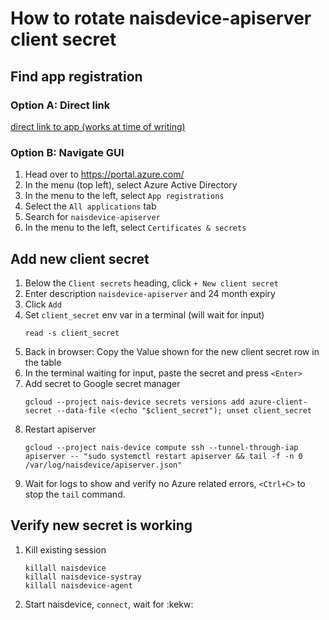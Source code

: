 # How to rotate naisdevice-apiserver client secret

## Find app registration
### Option A: Direct link
[direct link to app (works at time of writing)](https://portal.azure.com/#blade/Microsoft_AAD_RegisteredApps/ApplicationMenuBlade/Credentials/appId/6e45010d-2637-4a40-b91d-d4cbb451fb57/isMSAApp/)

### Option B: Navigate GUI
1. Head over to https://portal.azure.com/
1. In the menu (top left), select Azure Active Directory
1. In the menu to the left, select `App registrations`
1. Select the `All applications` tab
1. Search for `naisdevice-apiserver`
1. In the menu to the left, select `Certificates & secrets`


## Add new client secret
1. Below the `Client secrets` heading, click `+ New client secret`
1. Enter description `naisdevice-apiserver` and 24 month expiry
1. Click `Add`
1. Set `client_secret` env var in a terminal (will wait for input)
   ```
   read -s client_secret
   ```
1. Back in browser: Copy the Value shown for the new client secret row in the table
1. In the terminal waiting for input, paste the secret and press `<Enter>`
1. Add secret to Google secret manager
   ```
   gcloud --project nais-device secrets versions add azure-client-secret --data-file <(echo "$client_secret"); unset client_secret
   ```
1. Restart apiserver
   ```
   gcloud --project nais-device compute ssh --tunnel-through-iap apiserver -- "sudo systemctl restart apiserver && tail -f -n 0 /var/log/naisdevice/apiserver.json"
   ```
1. Wait for logs to show and verify no Azure related errors, `<Ctrl+C>` to stop the `tail` command.

## Verify new secret is working
1. Kill existing session
   ```
   killall naisdevice
   killall naisdevice-systray
   killall naisdevice-agent
   ```

1. Start naisdevice, `connect`, wait for :kekw:
